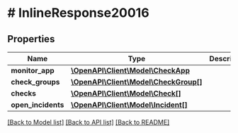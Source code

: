 # # InlineResponse20016

## Properties

Name | Type | Description | Notes
------------ | ------------- | ------------- | -------------
**monitor_app** | [**\OpenAPI\Client\Model\CheckApp**](CheckApp.md) |  | [optional]
**check_groups** | [**\OpenAPI\Client\Model\CheckGroup[]**](CheckGroup.md) |  | [optional]
**checks** | [**\OpenAPI\Client\Model\Check[]**](Check.md) |  | [optional]
**open_incidents** | [**\OpenAPI\Client\Model\Incident[]**](Incident.md) |  | [optional]

[[Back to Model list]](../../README.md#models) [[Back to API list]](../../README.md#endpoints) [[Back to README]](../../README.md)
